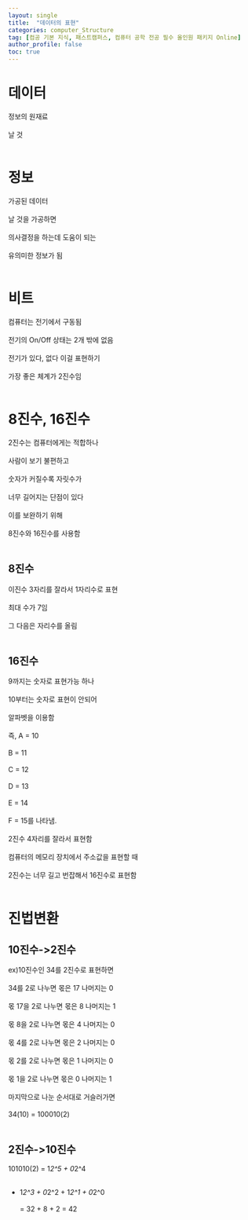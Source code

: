 ```yaml
---
layout: single
title:  "데이터의 표현"
categories: computer_Structure
tag: [컴공 기본 지식, 패스트캠퍼스, 컴퓨터 공학 전공 필수 올인원 패키지 Online]
author_profile: false
toc: true
---
```


# 데이터
정보의 원재료<br><br>
날 것<br><br>

# 정보
가공된 데이터<br><br>
날 것을 가공하면<br><br>
의사결정을 하는데 도움이 되는<br><br>
유의미한 정보가 됨<br><br>

# 비트
컴퓨터는 전기에서 구동됨<br><br>
전기의 On/Off 상태는 2개 밖에 없음<br><br>
전기가 있다, 없다 이걸 표현하기<br><br>
가장 좋은 체계가 2진수임<br><br>

# 8진수, 16진수
2진수는 컴퓨터에게는 적합하나<br><br>
사람이 보기 불편하고<br><br>
숫자가 커질수록 자릿수가<br><br>
너무 길어지는 단점이 있다<br><br>
이를 보완하기 위해<br><br>
8진수와 16진수를 사용함<br><br>

## 8진수
이진수 3자리를 잘라서 1자리수로 표현<br><br>
최대 수가 7임<br><br>
그 다음은 자리수를 올림<br><br>

## 16진수
9까지는 숫자로 표현가능 하나<br><br>
10부터는 숫자로 표현이 안되어<br><br>
알파벳을 이용함<br><br>
즉, A = 10<br><br>
B = 11<br><br>
C = 12<br><br>
D = 13<br><br>
E = 14<br><br>
F = 15를 나타냄.<br><br>
2진수 4자리를 잘라서 표현함<br><br>
컴퓨터의 메모리 장치에서 주소값을 표현할 때<br><br>
2진수는 너무 길고 번잡해서 16진수로 표현함<br><br>

# 진법변환
## 10진수->2진수
ex)10진수인 34를 2진수로 표현하면<br><br>
34를 2로 나누면 몫은 17 나머지는 0<br><br>
몫 17을 2로 나누면 몫은 8 나머지는 1<br><br>
몫 8을 2로 나누면 몫은 4 나머지는 0<br><br>
몫 4를 2로 나누면 몫은 2 나머지는 0<br><br>
몫 2를 2로 나누면 몫은 1 나머지는 0<br><br>
몫 1을 2로 나누면 몫은 0 나머지는 1<br><br>
마지막으로 나눈 순서대로 거슬러가면<br><br>
34(10) = 100010(2)<br><br>

## 2진수->10진수
101010(2) = 1*2^5 + 0*2^4<br><br>
+ 1*2^3 + 0*2^2 + 1*2^1 + 0*2^0<br><br>
= 32 + 8 + 2 = 42<br><br>


